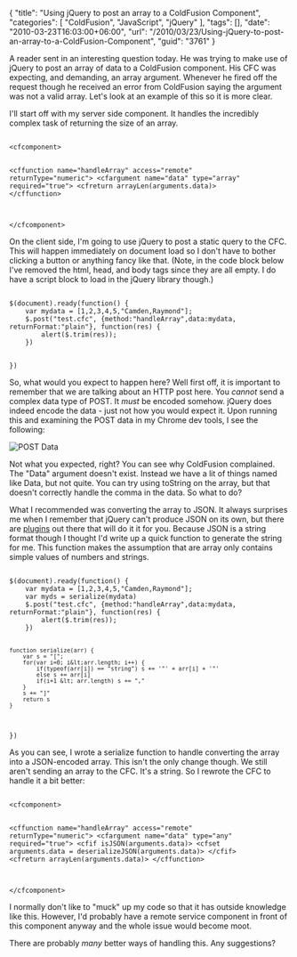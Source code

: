 {
	"title": "Using jQuery to post an array to a ColdFusion Component",
	"categories": [
		"ColdFusion",
		"JavaScript",
		"jQuery"
	],
	"tags": [],
	"date": "2010-03-23T16:03:00+06:00",
	"url": "/2010/03/23/Using-jQuery-to-post-an-array-to-a-ColdFusion-Component",
	"guid": "3761"
}

A reader sent in an interesting question today. He was trying to make use of jQuery to post an array of data to a ColdFusion component. His CFC was expecting, and demanding, an array argument. Whenever he fired off the request though he received an error from ColdFusion saying the argument was not a valid array. Let's look at an example of this so it is more clear.
<!--more-->
<p/>
I'll start off with my server side component. It handles the incredibly complex task of returning the size of an array. 
<p/>
<code>
&lt;cfcomponent&gt;

&lt;cffunction name="handleArray" access="remote" returnType="numeric"&gt;
	&lt;cfargument name="data" type="array" required="true"&gt;
	&lt;cfreturn arrayLen(arguments.data)&gt;
&lt;/cffunction&gt;

&lt;/cfcomponent&gt;
</code>
<p/>

On the client side, I'm going to use jQuery to post a static query to the CFC. This will happen immediately on document load so I don't have to bother clicking a button or anything fancy like that. (Note, in the code block below I've removed the html, head, and body tags since they are all empty. I do have a script block to load in the jQuery library though.)

<p/>

<code>
$(document).ready(function() {
	var mydata = [1,2,3,4,5,"Camden,Raymond"];
	$.post("test.cfc", {method:"handleArray",data:mydata, returnFormat:"plain"}, function(res) {
		alert($.trim(res));
	})

})
</code>

<p/>

So, what would you expect to happen here? Well first off, it is important to remember that we are talking about an HTTP post here. You <i>cannot</i> send a complex data type of POST. It <i>must</i> be encoded somehow. jQuery does indeed encode the data - just not how you would expect it. Upon running this and examining the POST data in my Chrome dev tools, I see the following:

<p/>

<img src="http://www.raymondcamden.com/images/Screen shot 2010-03-23 at 2.39.13 PM.png" title="POST Data" />

<p/>

Not what you expected, right? You can see why ColdFusion complained. The "Data" argument doesn't exist. Instead we have a lit of things named like Data, but not quite. You can try using toString on the array, but that doesn't correctly handle the comma in the data. So what to do?

<p/>

What I recommended was converting the array to JSON. It always surprises me when I remember that jQuery can't produce JSON on its own, but there are <a href="http://code.google.com/p/jquery-json/">plugins</a> out there that will do it it for you. Because JSON is a string format though I thought I'd write up a quick function to generate the string for me. This function makes the assumption that are array only contains simple values of numbers and strings. 

<p/>

<code>
$(document).ready(function() {
	var mydata = [1,2,3,4,5,"Camden,Raymond"];
	var myds = serialize(mydata)
	$.post("test.cfc", {method:"handleArray",data:mydata, returnFormat:"plain"}, function(res) {
		alert($.trim(res));
	})

	function serialize(arr) {
		var s = "[";
		for(var i=0; i&lt;arr.length; i++) {
			if(typeof(arr[i]) == "string") s += '"' + arr[i] + '"'
			else s += arr[i]
			if(i+1 &lt; arr.length) s += ","
		}	
		s += "]"
		return s
	}
})
</code>

<p/>

As you can see, I wrote a serialize function to handle converting the array into a JSON-encoded array. This isn't the only change though. We still aren't sending an array to the CFC. It's a string. So I rewrote the CFC to handle it a bit better:

<p/>

<code>
&lt;cfcomponent&gt;

&lt;cffunction name="handleArray" access="remote" returnType="numeric"&gt;
	&lt;cfargument name="data" type="any" required="true"&gt;
	&lt;cfif isJSON(arguments.data)&gt;
		&lt;cfset arguments.data  = deserializeJSON(arguments.data)&gt;
	&lt;/cfif&gt;
	&lt;cfreturn arrayLen(arguments.data)&gt;
&lt;/cffunction&gt;

&lt;/cfcomponent&gt;
</code>

<p/>

I normally don't like to "muck" up my code so that it has outside knowledge like this. However, I'd probably have a remote service component in front of this component anyway and the whole issue would become moot. 

<p/>

There are probably <i>many</i> better ways of handling this. Any suggestions?